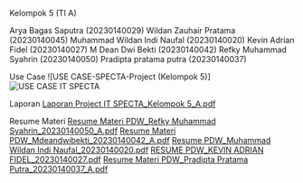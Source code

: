 Kelompok 5 (TI A)

Arya Bagas Saputra (20230140029) 
Wildan Zauhair Pratama (20230140045)
Muhammad Wildan Indi Naufal (20230140020)
Kevin Adrian Fidel (20230140027)
M Dean Dwi Bekti (20230140042) 
Refky Muhammad Syahrin (20230140050)
Pradipta pratama putra (20230140037)

Use Case
![USE CASE-SPECTA-Project (Kelompok 5)]
![USE CASE IT SPECTA](https://github.com/user-attachments/assets/c0802b14-9c3f-49f3-b6fd-962f4756b8e4)

Laporan
[Laporan Project IT SPECTA_Kelompok 5_A.pdf](https://github.com/user-attachments/files/21011968/Laporan.Project.IT.SPECTA_Kelompok.5_A.pdf)

Resume Materi
[Resume Materi PDW_Refky Muhammad Syahrin_20230140050_A.pdf](https://github.com/user-attachments/files/21015941/Resume.Materi.PDW_Refky.Muhammad.Syahrin_20230140050_A.pdf)
[Resume Materi PDW_Mdeandwibekti_20230140042_A.pdf](https://github.com/user-attachments/files/21016166/Resume.Materi.PDW_Mdeandwibekti_20230140042_A.pdf)
[Resume PDW_Muhammad Wildan Indi Naufal_20230140020.pdf](https://github.com/user-attachments/files/21016224/Resume.PDW_Muhammad.Wildan.Indi.Naufal_20230140020.pdf)
[RESUME PDW_KEVIN ADRIAN FIDEL_20230140027.pdf](https://github.com/user-attachments/files/21016753/RESUME.PDW_KEVIN.ADRIAN.FIDEL_20230140027.pdf)
[Resume Materi PDW_Pradipta Pratama Putra_20230140037_A.pdf](https://github.com/user-attachments/files/21019273/Resume.Materi.PDW_Pradipta.Pratama.Putra_20230140037_A.pdf)

